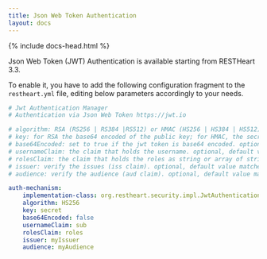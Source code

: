 ```yaml
---
title: Json Web Token Authentication
layout: docs
---
```


<div markdown="1" class="col-12 col-md-9 col-xl-8 py-md-3 bd-content">

{% include docs-head.html %} 


Json Web Token (JWT) Authentication is available starting from RESTHeart 3.3.

To enable it, you have to add the following configuration fragment to the `restheart.yml` file, editing below parameters accordingly to your needs. 

``` yml
# Jwt Authentication Manager 
# Authentication via Json Web Token https://jwt.io

# algorithm: RSA (RS256 | RS384 |RS512) or HMAC (HS256 | HS384 | HS512)
# key: for RSA the base64 encoded of the public key; for HMAC, the secret key
# base64Encoded: set to true if the jwt token is base64 encoded. optional, default valud: false
# usernameClaim: the claim that holds the username. optional, default value: 'sub' (jwt subject). 
# rolesClaim: the claim that holds the roles as string or array of strings
# issuer: verify the issues (iss claim). optional, default value matches: null (don't check iss)
# audience: verify the audience (aud claim). optional, default value matches: null (don't check aud)

auth-mechanism:
    implementation-class: org.restheart.security.impl.JwtAuthenticationManagerFactory
    algorithm: HS256
    key: secret
    base64Encoded: false
    usernameClaim: sub
    rolesClaim: roles
    issuer: myIssuer
    audience: myAudience
```

</div>